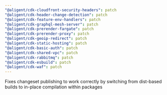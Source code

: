 ```yaml
---
"@aligent/cdk-cloudfront-security-headers": patch
"@aligent/cdk-header-change-detection": patch
"@aligent/cdk-feature-env-handlers": patch
"@aligent/cdk-graphql-mesh-server": patch
"@aligent/cdk-prerender-fargate": patch
"@aligent/cdk-prerender-proxy": patch
"@aligent/cdk-geoip-redirect": patch
"@aligent/cdk-static-hosting": patch
"@aligent/cdk-basic-auth": patch
"@aligent/cdk-shared-vpc": patch
"@aligent/cdk-rabbitmq": patch
"@aligent/cdk-esbuild": patch
"@aligent/cdk-waf": patch
---
```


Fixes changeset publishing to work correctly by switching from dist-based builds to in-place compilation within packages
